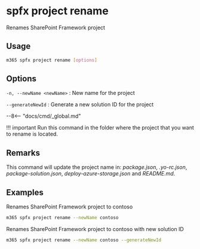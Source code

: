# spfx project rename

Renames SharePoint Framework project

## Usage

```sh
m365 spfx project rename [options]
```

## Options

`-n, --newName <newName>`
: New name for the project

`--generateNewId`
: Generate a new solution ID for the project

--8<-- "docs/cmd/_global.md"

!!! important
    Run this command in the folder where the project that you want to rename is located.

## Remarks

This command will update the project name in: _package.json_, _.yo-rc.json_, _package-solution.json_, _deploy-azure-storage.json_ and _README.md_.

## Examples

Renames SharePoint Framework project to contoso

```sh
m365 spfx project rename --newName contoso
```

Renames SharePoint Framework project to contoso with new solution ID

```sh
m365 spfx project rename --newName contoso --generateNewId
```
